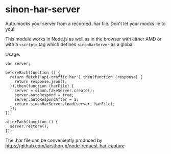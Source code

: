 # sinon-har-server
Auto mocks your server from a recorded .har file. Don't let your mocks lie to you!

This module works in Node.js as well as in the browser with either AMD or with a ```<script>``` tag which defines ```sinonHarServer``` as a global.

Usage:

    var server;
    
    beforeEach(function () {
      return fetch('api-traffic.har').then(function (response) {
        return response.json();
      }).then(function (harFile) {
        server = sinon.fakeServer.create();
        server.autoRespond = true;
        server.autoRespondAfter = 1;
        return sinonHarServer.load(server, harFile);
      });
    });
    
    afterEach(function () {
      server.restore();
    });


The .har file can be conveniently produced by https://github.com/larsthorup/node-request-har-capture
